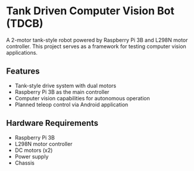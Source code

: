 # Tank Driven Computer Vision Bot (TDCB)

A 2-motor tank-style robot powered by Raspberry Pi 3B and L298N motor controller. This project serves as a framework for testing computer vision applications.

## Features
- Tank-style drive system with dual motors
- Raspberry Pi 3B as the main controller
- Computer vision capabilities for autonomous operation
- Planned teleop control via Android application

## Hardware Requirements
- Raspberry Pi 3B
- L298N motor controller
- DC motors (x2)
- Power supply
- Chassis
